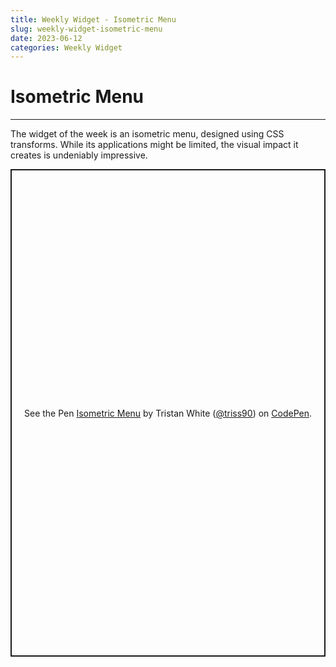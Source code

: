 ```yaml
---
title: Weekly Widget - Isometric Menu
slug: weekly-widget-isometric-menu
date: 2023-06-12
categories: Weekly Widget
---
```


# Isometric Menu

<p class='timestamp'><time datetime='12-06-2023'12-06-2023</time></p>
<hr>

The widget of the week is an isometric menu, designed using CSS transforms. While its applications might be limited, the visual impact it creates is undeniably impressive.

<p class="codepen" data-height="780.1328125" data-default-tab="result" data-slug-hash="dydqWwB" data-user="triss90" style="height: 780.1328125px; box-sizing: border-box; display: flex; align-items: center; justify-content: center; border: 2px solid; margin: 1em 0; padding: 1em;">
  <span>See the Pen <a href="https://codepen.io/triss90/pen/dydqWwB">
  Isometric Menu</a> by Tristan  White (<a href="https://codepen.io/triss90">@triss90</a>)
  on <a href="https://codepen.io">CodePen</a>.</span>
</p>
<script async src="https://cpwebassets.codepen.io/assets/embed/ei.js"></script>
